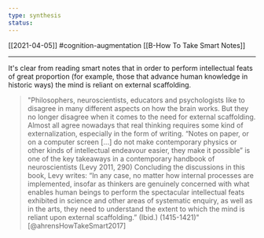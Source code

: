 ```yaml
---
type: synthesis
status:
---
```

[[2021-04-05]]
#cognition-augmentation
[[B-How To Take Smart Notes]]

---
It's clear from reading smart notes that in order to perform intellectual feats of great proportion (for example, those that advance human knowledge in historic ways) the mind is reliant on external scaffolding.

> "Philosophers, neuroscientists, educators and psychologists like to disagree in many different aspects on how the brain works. But they no longer disagree when it comes to the need for external scaffolding. Almost all agree nowadays that real thinking requires some kind of externalization, especially in the form of writing. “Notes on paper, or on a computer screen [...] do not make contemporary physics or other kinds of intellectual endeavour easier, they make it possible” is one of the key takeaways in a contemporary handbook of neuroscientists (Levy 2011, 290) Concluding the discussions in this book, Levy writes: “In any case, no matter how internal processes are implemented, insofar as thinkers are genuinely concerned with what enables human beings to perform the spectacular intellectual feats exhibited in science and other areas of systematic enquiry, as well as in the arts, they need to understand the extent to which the mind is reliant upon external scaffolding.” (Ibid.) (1415-1421)" [@ahrensHowTakeSmart2017]
